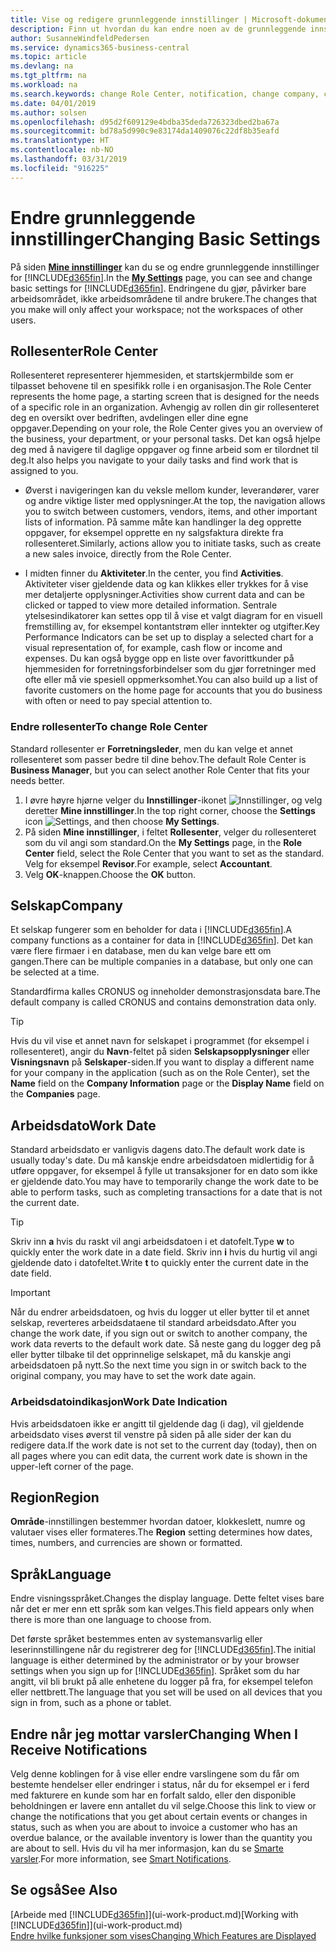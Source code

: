 ```yaml
---
title: Vise og redigere grunnleggende innstillinger | Microsoft-dokumentasjon
description: Finn ut hvordan du kan endre noen av de grunnleggende innstillingene, for eksempel rollesenteret, selskapet eller arbeidsdatoen.
author: SusanneWindfeldPedersen
ms.service: dynamics365-business-central
ms.topic: article
ms.devlang: na
ms.tgt_pltfrm: na
ms.workload: na
ms.search.keywords: change Role Center, notification, change company, change work date
ms.date: 04/01/2019
ms.author: solsen
ms.openlocfilehash: d95d2f609129e4bdba35deda726323dbed2ba67a
ms.sourcegitcommit: bd78a5d990c9e83174da1409076c22df8b35eafd
ms.translationtype: HT
ms.contentlocale: nb-NO
ms.lasthandoff: 03/31/2019
ms.locfileid: "916225"
---
```

# <a name="changing-basic-settings"></a><span data-ttu-id="8b389-103">Endre grunnleggende innstillinger</span><span class="sxs-lookup"><span data-stu-id="8b389-103">Changing Basic Settings</span></span>
<span data-ttu-id="8b389-104">På siden [**Mine innstillinger**](https://businesscentral.dynamics.com?page=9176 "Gå direkte til siden med brukerinnstillinger i Business Central") kan du se og endre grunnleggende innstillinger for [!INCLUDE[d365fin](includes/d365fin_md.md)].</span><span class="sxs-lookup"><span data-stu-id="8b389-104">In the [**My Settings**](https://businesscentral.dynamics.com?page=9176 "Go directly to your user settings page in Business Central") page, you can see and change basic settings for [!INCLUDE[d365fin](includes/d365fin_md.md)].</span></span> <span data-ttu-id="8b389-105">Endringene du gjør, påvirker bare arbeidsområdet, ikke arbeidsområdene til andre brukere.</span><span class="sxs-lookup"><span data-stu-id="8b389-105">The changes that you make will only affect your workspace; not the workspaces of other users.</span></span>  

## <a name="role-center"></a> <span data-ttu-id="8b389-106">Rollesenter</span><span class="sxs-lookup"><span data-stu-id="8b389-106">Role Center</span></span>
<span data-ttu-id="8b389-107">Rollesenteret representerer hjemmesiden, et startskjermbilde som er tilpasset behovene til en spesifikk rolle i en organisasjon.</span><span class="sxs-lookup"><span data-stu-id="8b389-107">The Role Center represents the home page, a starting screen that is designed for the needs of a specific role in an organization.</span></span> <span data-ttu-id="8b389-108">Avhengig av rollen din gir rollesenteret deg en oversikt over bedriften, avdelingen eller dine egne oppgaver.</span><span class="sxs-lookup"><span data-stu-id="8b389-108">Depending on your role, the Role Center gives you an overview of the business, your department, or your personal tasks.</span></span> <span data-ttu-id="8b389-109">Det kan også hjelpe deg med å navigere til daglige oppgaver og finne arbeid som er tilordnet til deg.</span><span class="sxs-lookup"><span data-stu-id="8b389-109">It also helps you navigate to your daily tasks and find work that is assigned to you.</span></span>

-   <span data-ttu-id="8b389-110">Øverst i navigeringen kan du veksle mellom kunder, leverandører, varer og andre viktige lister med opplysninger.</span><span class="sxs-lookup"><span data-stu-id="8b389-110">At the top, the navigation allows you to switch between customers, vendors, items, and other important lists of information.</span></span> <span data-ttu-id="8b389-111">På samme måte kan handlinger la deg opprette oppgaver, for eksempel opprette en ny salgsfaktura direkte fra rollesenteret.</span><span class="sxs-lookup"><span data-stu-id="8b389-111">Similarly, actions allow you to initiate tasks, such as create a new sales invoice, directly from the Role Center.</span></span>

-   <span data-ttu-id="8b389-112">I midten finner du **Aktiviteter**.</span><span class="sxs-lookup"><span data-stu-id="8b389-112">In the center, you find **Activities**.</span></span> <span data-ttu-id="8b389-113">Aktiviteter viser gjeldende data og kan klikkes eller trykkes for å vise mer detaljerte opplysninger.</span><span class="sxs-lookup"><span data-stu-id="8b389-113">Activities show current data and can be clicked or tapped to view more detailed information.</span></span> <span data-ttu-id="8b389-114">Sentrale ytelsesindikatorer kan settes opp til å vise et valgt diagram for en visuell fremstilling av, for eksempel kontantstrøm eller inntekter og utgifter.</span><span class="sxs-lookup"><span data-stu-id="8b389-114">Key Performance Indicators can be set up to display a selected chart for a visual representation of, for example, cash flow or income and expenses.</span></span> <span data-ttu-id="8b389-115">Du kan også bygge opp en liste over favorittkunder på hjemmesiden for forretningsforbindelser som du gjør forretninger med ofte eller må vie spesiell oppmerksomhet.</span><span class="sxs-lookup"><span data-stu-id="8b389-115">You can also build up a list of favorite customers on the home page for accounts that you do business with often or need to pay special attention to.</span></span>

### <a name="to-change-role-center"></a><span data-ttu-id="8b389-116">Endre rollesenter</span><span class="sxs-lookup"><span data-stu-id="8b389-116">To change Role Center</span></span>
<span data-ttu-id="8b389-117">Standard rollesenter er **Forretningsleder**, men du kan velge et annet rollesenteret som passer bedre til dine behov.</span><span class="sxs-lookup"><span data-stu-id="8b389-117">The default Role Center is **Business Manager**, but you can select another Role Center that fits your needs better.</span></span>
1. <span data-ttu-id="8b389-118">I øvre høyre hjørne velger du **Innstillinger**-ikonet ![Innstillinger](media/ui-experience/settings_icon_small.png "Innstillinger-ikonet for rollesenter"), og velg deretter **Mine innstillinger**.</span><span class="sxs-lookup"><span data-stu-id="8b389-118">In the top right corner, choose the **Settings** icon ![Settings](media/ui-experience/settings_icon_small.png "Settings icon for role center"), and then choose **My Settings**.</span></span>
2. <span data-ttu-id="8b389-119">På siden **Mine innstillinger**, i feltet **Rollesenter**, velger du rollesenteret som du vil angi som standard.</span><span class="sxs-lookup"><span data-stu-id="8b389-119">On the **My Settings** page, in the **Role Center** field, select the Role Center that you want to set as the standard.</span></span> <span data-ttu-id="8b389-120">Velg for eksempel **Revisor**.</span><span class="sxs-lookup"><span data-stu-id="8b389-120">For example, select **Accountant**.</span></span>
3. <span data-ttu-id="8b389-121">Velg **OK**-knappen.</span><span class="sxs-lookup"><span data-stu-id="8b389-121">Choose the **OK** button.</span></span>

## <a name="company"></a><span data-ttu-id="8b389-122">Selskap</span><span class="sxs-lookup"><span data-stu-id="8b389-122">Company</span></span>
<span data-ttu-id="8b389-123">Et selskap fungerer som en beholder for data i [!INCLUDE[d365fin](includes/d365fin_md.md)].</span><span class="sxs-lookup"><span data-stu-id="8b389-123">A company functions as a container for data in [!INCLUDE[d365fin](includes/d365fin_md.md)].</span></span> <span data-ttu-id="8b389-124">Det kan være flere firmaer i en database, men du kan velge bare ett om gangen.</span><span class="sxs-lookup"><span data-stu-id="8b389-124">There can be multiple companies in a database, but only one can be selected at a time.</span></span>

<span data-ttu-id="8b389-125">Standardfirma kalles CRONUS og inneholder demonstrasjonsdata bare.</span><span class="sxs-lookup"><span data-stu-id="8b389-125">The default company is called CRONUS and contains demonstration data only.</span></span>

> [!TIP]  
>   <span data-ttu-id="8b389-126">Hvis du vil vise et annet navn for selskapet i programmet (for eksempel i rollesenteret), angir du **Navn**-feltet på siden **Selskapsopplysninger** eller **Visningsnavn** på **Selskaper**-siden.</span><span class="sxs-lookup"><span data-stu-id="8b389-126">If you want to display a different name for your company in the application (such as on the Role Center), set the **Name** field on the **Company Information** page or the **Display Name** field on the **Companies** page.</span></span>  

## <a name="work-date"></a><span data-ttu-id="8b389-127">Arbeidsdato</span><span class="sxs-lookup"><span data-stu-id="8b389-127">Work Date</span></span>
<span data-ttu-id="8b389-128">Standard arbeidsdato er vanligvis dagens dato.</span><span class="sxs-lookup"><span data-stu-id="8b389-128">The default work date is usually today's date.</span></span> <span data-ttu-id="8b389-129">Du må kanskje endre arbeidsdatoen midlertidig for å utføre oppgaver, for eksempel å fylle ut transaksjoner for en dato som ikke er gjeldende dato.</span><span class="sxs-lookup"><span data-stu-id="8b389-129">You may have to temporarily change the work date to be able to perform tasks, such as completing transactions for a date that is not the current date.</span></span>

> [!TIP]  
>   <span data-ttu-id="8b389-130">Skriv inn **a** hvis du raskt vil angi arbeidsdatoen i et datofelt.</span><span class="sxs-lookup"><span data-stu-id="8b389-130">Type **w** to quickly enter the work date in a date field.</span></span> <span data-ttu-id="8b389-131">Skriv inn **i** hvis du hurtig vil angi gjeldende dato i datofeltet.</span><span class="sxs-lookup"><span data-stu-id="8b389-131">Write **t** to quickly enter the current date in the date field.</span></span>

> [!IMPORTANT]  
>   <span data-ttu-id="8b389-132">Når du endrer arbeidsdatoen, og hvis du logger ut eller bytter til et annet selskap, reverteres arbeidsdataene til standard arbeidsdato.</span><span class="sxs-lookup"><span data-stu-id="8b389-132">After you change the work date, if you sign out or switch to another company, the work data reverts to the default work date.</span></span> <span data-ttu-id="8b389-133">Så neste gang du logger deg på eller bytter tilbake til det opprinnelige selskapet, må du kanskje angi arbeidsdatoen på nytt.</span><span class="sxs-lookup"><span data-stu-id="8b389-133">So the next time you sign in or switch back to the original company, you may have to set the work date again.</span></span> 

### <a name="work-date-indication"></a><span data-ttu-id="8b389-134">Arbeidsdatoindikasjon</span><span class="sxs-lookup"><span data-stu-id="8b389-134">Work Date Indication</span></span>
<!--
Whenever the work date is not set to the current day (today), there are two indicators on pages that you open for editing:

- A reminder appears at the top of the page that tells you what the work date is set to. The reminder provides a direct link to the work date setting on the **My Settings** page so you change the date if you want. From the reminder, you can also choose to dismiss the reminder for the rest of your session. Unless you change the work date to "today", the reminder will appear the next time you sign in. 

- If you dismiss the reminder, the work date will appear in the title of the page.  
-->
<span data-ttu-id="8b389-135">Hvis arbeidsdatoen ikke er angitt til gjeldende dag (i dag), vil gjeldende arbeidsdato vises øverst til venstre på siden på alle sider der kan du redigere data.</span><span class="sxs-lookup"><span data-stu-id="8b389-135">If the work date is not set to the current day (today), then on all pages where you can edit data, the current work date is shown in the upper-left corner of the page.</span></span>
  
## <a name="region"></a> <span data-ttu-id="8b389-136">Region</span><span class="sxs-lookup"><span data-stu-id="8b389-136">Region</span></span>

<span data-ttu-id="8b389-137">**Område**-innstillingen bestemmer hvordan datoer, klokkeslett, numre og valutaer vises eller formateres.</span><span class="sxs-lookup"><span data-stu-id="8b389-137">The **Region** setting determines how dates, times, numbers, and currencies are shown or formatted.</span></span>


## <a name="language"></a> <span data-ttu-id="8b389-138">Språk</span><span class="sxs-lookup"><span data-stu-id="8b389-138">Language</span></span>
<span data-ttu-id="8b389-139">Endre visningsspråket.</span><span class="sxs-lookup"><span data-stu-id="8b389-139">Changes the display language.</span></span> <span data-ttu-id="8b389-140">Dette feltet vises bare når det er mer enn ett språk som kan velges.</span><span class="sxs-lookup"><span data-stu-id="8b389-140">This field appears only when there is more than one language to choose from.</span></span> 

<span data-ttu-id="8b389-141">Det første språket bestemmes enten av systemansvarlig eller leserinnstillingene når du registrerer deg for [!INCLUDE[d365fin](includes/d365fin_md.md)].</span><span class="sxs-lookup"><span data-stu-id="8b389-141">The initial language is either determined by the administrator or by your browser settings when you sign up for [!INCLUDE[d365fin](includes/d365fin_md.md)].</span></span> <span data-ttu-id="8b389-142">Språket som du har angitt, vil bli brukt på alle enhetene du logger på fra, for eksempel telefon eller nettbrett.</span><span class="sxs-lookup"><span data-stu-id="8b389-142">The language that you set will be used on all devices that you sign in from, such as a phone or tablet.</span></span>

## <a name="changing-when-i-receive-notifications"></a><span data-ttu-id="8b389-143">Endre når jeg mottar varsler</span><span class="sxs-lookup"><span data-stu-id="8b389-143">Changing When I Receive Notifications</span></span>
<span data-ttu-id="8b389-144">Velg denne koblingen for å vise eller endre varslingene som du får om bestemte hendelser eller endringer i status, når du for eksempel er i ferd med fakturere en kunde som har en forfalt saldo, eller den disponible beholdningen er lavere enn antallet du vil selge.</span><span class="sxs-lookup"><span data-stu-id="8b389-144">Choose this link to view or change the notifications that you get about certain events or changes in status, such as when you are about to invoice a customer who has an overdue balance, or the available inventory is lower than the quantity you are about to sell.</span></span> <span data-ttu-id="8b389-145">Hvis du vil ha mer informasjon, kan du se [Smarte varsler](ui-smart-notifications.md).</span><span class="sxs-lookup"><span data-stu-id="8b389-145">For more information, see [Smart Notifications](ui-smart-notifications.md).</span></span>

## <a name="see-also"></a><span data-ttu-id="8b389-146">Se også</span><span class="sxs-lookup"><span data-stu-id="8b389-146">See Also</span></span>
<span data-ttu-id="8b389-147">[Arbeide med [!INCLUDE[d365fin](includes/d365fin_md.md)]](ui-work-product.md)</span><span class="sxs-lookup"><span data-stu-id="8b389-147">[Working with [!INCLUDE[d365fin](includes/d365fin_md.md)]](ui-work-product.md)</span></span>  
[<span data-ttu-id="8b389-148">Endre hvilke funksjoner som vises</span><span class="sxs-lookup"><span data-stu-id="8b389-148">Changing Which Features are Displayed</span></span>](ui-experiences.md)  
